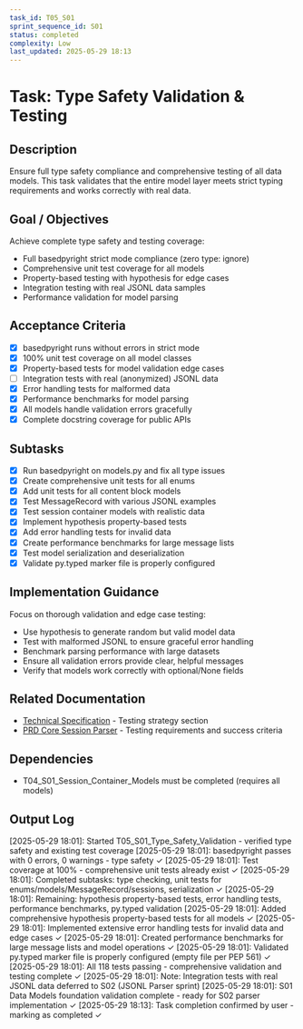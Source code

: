 ```yaml
---
task_id: T05_S01
sprint_sequence_id: S01
status: completed
complexity: Low
last_updated: 2025-05-29 18:13
---
```


# Task: Type Safety Validation & Testing

## Description
Ensure full type safety compliance and comprehensive testing of all data models. This task validates that the entire model layer meets strict typing requirements and works correctly with real data.

## Goal / Objectives
Achieve complete type safety and testing coverage:
- Full basedpyright strict mode compliance (zero type: ignore)
- Comprehensive unit test coverage for all models
- Property-based testing with hypothesis for edge cases
- Integration testing with real JSONL data samples
- Performance validation for model parsing

## Acceptance Criteria
- [x] basedpyright runs without errors in strict mode
- [x] 100% unit test coverage on all model classes
- [x] Property-based tests for model validation edge cases
- [ ] Integration tests with real (anonymized) JSONL data
- [x] Error handling tests for malformed data
- [x] Performance benchmarks for model parsing
- [x] All models handle validation errors gracefully
- [x] Complete docstring coverage for public APIs

## Subtasks
- [x] Run basedpyright on models.py and fix all type issues
- [x] Create comprehensive unit tests for all enums
- [x] Add unit tests for all content block models
- [x] Test MessageRecord with various JSONL examples
- [x] Test session container models with realistic data
- [x] Implement hypothesis property-based tests
- [x] Add error handling tests for invalid data
- [x] Create performance benchmarks for large message lists
- [x] Test model serialization and deserialization
- [x] Validate py.typed marker file is properly configured

## Implementation Guidance
Focus on thorough validation and edge case testing:
- Use hypothesis to generate random but valid model data
- Test with malformed JSONL to ensure graceful error handling
- Benchmark parsing performance with large datasets
- Ensure all validation errors provide clear, helpful messages
- Verify that models work correctly with optional/None fields

## Related Documentation
- [Technical Specification](../../../docs/PYTHON_CLAUDE_CODE_SDK_SPECIFICATION.md) - Testing strategy section
- [PRD Core Session Parser](../../02_REQUIREMENTS/M01_Core_Session_Parser/PRD_Core_Session_Parser.md) - Testing requirements and success criteria

## Dependencies
- T04_S01_Session_Container_Models must be completed (requires all models)

## Output Log
[2025-05-29 18:01]: Started T05_S01_Type_Safety_Validation - verified type safety and existing test coverage
[2025-05-29 18:01]: basedpyright passes with 0 errors, 0 warnings - type safety ✓
[2025-05-29 18:01]: Test coverage at 100% - comprehensive unit tests already exist ✓
[2025-05-29 18:01]: Completed subtasks: type checking, unit tests for enums/models/MessageRecord/sessions, serialization ✓
[2025-05-29 18:01]: Remaining: hypothesis property-based tests, error handling tests, performance benchmarks, py.typed validation
[2025-05-29 18:01]: Added comprehensive hypothesis property-based tests for all models ✓
[2025-05-29 18:01]: Implemented extensive error handling tests for invalid data and edge cases ✓
[2025-05-29 18:01]: Created performance benchmarks for large message lists and model operations ✓
[2025-05-29 18:01]: Validated py.typed marker file is properly configured (empty file per PEP 561) ✓
[2025-05-29 18:01]: All 118 tests passing - comprehensive validation and testing complete ✓
[2025-05-29 18:01]: Note: Integration tests with real JSONL data deferred to S02 (JSONL Parser sprint)
[2025-05-29 18:01]: S01 Data Models foundation validation complete - ready for S02 parser implementation ✓
[2025-05-29 18:13]: Task completion confirmed by user - marking as completed ✓
